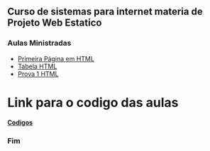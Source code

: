 ## Curso de sistemas para internet materia de Projeto Web Estatico 

### Aulas Ministradas

- [Primeira Página em HTML](https://luissantos0001.github.io/pwe/lista01/ "Document")
- [Tabela HTML](https://luissantos0001.github.io/pwe/aula6/lista6.html "Tabela")
- [Prova 1 HTML](https://luissantos0001.github.io/pwe/prova/prova1.html "Prova")
# Link para o codigo das aulas 

#### [Codigos](https://github.com/luissantos0001/pwe "Aulas PWE")


### Fim
